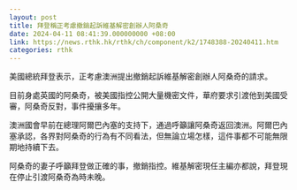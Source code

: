 ```yaml
---
layout: post
title: 拜登稱正考慮撤銷起訴維基解密創辦人阿桑奇
date: 2024-04-11 08:41:39.000000000 +08:00
link: https://news.rthk.hk/rthk/ch/component/k2/1748388-20240411.htm
categories: rthk
---
```


美國總統拜登表示，正考慮澳洲提出撤銷起訴維基解密創辦人阿桑奇的請求。

目前身處英國的阿桑奇，被美國指控公開大量機密文件，華府要求引渡他到美國受審，阿桑奇反對，事件擾攘多年。

澳洲國會早前在總理阿爾巴內塞的支持下，通過呼籲讓阿桑奇返回澳洲。阿爾巴內塞承認，各界對阿桑奇的行為有不同看法，但無論立場怎樣，這件事都不可能無限期地持續下去。

阿桑奇的妻子呼籲拜登做正確的事，撤銷指控。維基解密現任主編亦都說，拜登現在停止引渡阿桑奇為時未晚。
